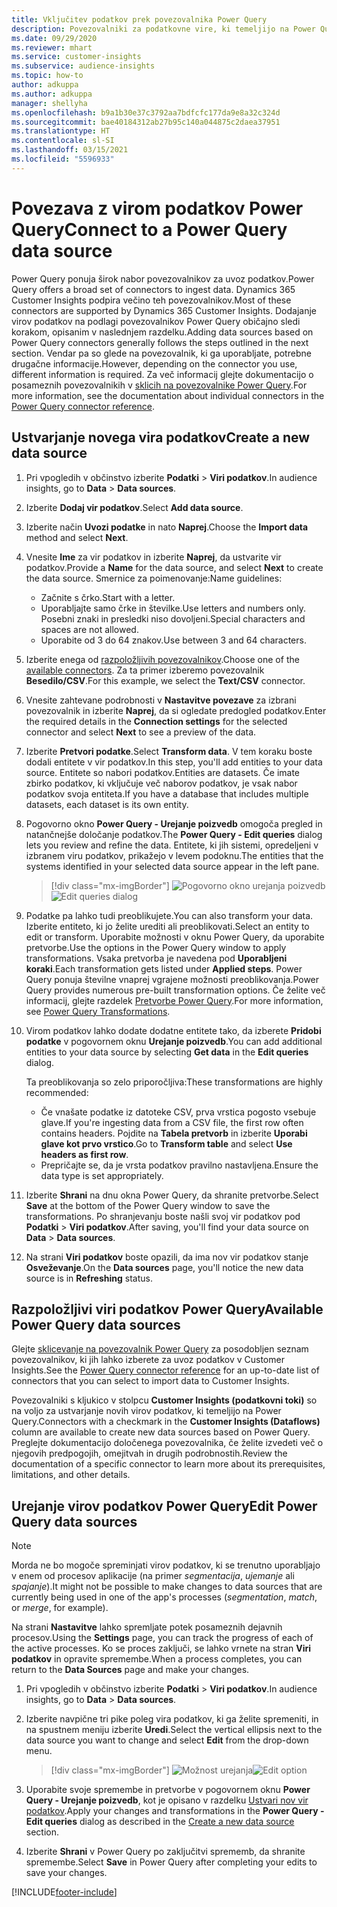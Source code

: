 ```yaml
---
title: Vključitev podatkov prek povezovalnika Power Query
description: Povezovalniki za podatkovne vire, ki temeljijo na Power Query.
ms.date: 09/29/2020
ms.reviewer: mhart
ms.service: customer-insights
ms.subservice: audience-insights
ms.topic: how-to
author: adkuppa
ms.author: adkuppa
manager: shellyha
ms.openlocfilehash: b9a1b30e37c3792aa7bdfcfc177da9e8a32c324d
ms.sourcegitcommit: bae40184312ab27b95c140a044875c2daea37951
ms.translationtype: HT
ms.contentlocale: sl-SI
ms.lasthandoff: 03/15/2021
ms.locfileid: "5596933"
---
```

# <a name="connect-to-a-power-query-data-source"></a><span data-ttu-id="71ee9-103">Povezava z virom podatkov Power Query</span><span class="sxs-lookup"><span data-stu-id="71ee9-103">Connect to a Power Query data source</span></span>

<span data-ttu-id="71ee9-104">Power Query ponuja širok nabor povezovalnikov za uvoz podatkov.</span><span class="sxs-lookup"><span data-stu-id="71ee9-104">Power Query offers a broad set of connectors to ingest data.</span></span> <span data-ttu-id="71ee9-105">Dynamics 365 Customer Insights podpira večino teh povezovalnikov.</span><span class="sxs-lookup"><span data-stu-id="71ee9-105">Most of these connectors are supported by Dynamics 365 Customer Insights.</span></span> <span data-ttu-id="71ee9-106">Dodajanje virov podatkov na podlagi povezovalnikov Power Query običajno sledi korakom, opisanim v naslednjem razdelku.</span><span class="sxs-lookup"><span data-stu-id="71ee9-106">Adding data sources based on Power Query connectors generally follows the steps outlined in the next section.</span></span> <span data-ttu-id="71ee9-107">Vendar pa so glede na povezovalnik, ki ga uporabljate, potrebne drugačne informacije.</span><span class="sxs-lookup"><span data-stu-id="71ee9-107">However, depending on the connector you use, different information is required.</span></span> <span data-ttu-id="71ee9-108">Za več informacij glejte dokumentacijo o posameznih povezovalnikih v [sklicih na povezovalnike Power Query](/power-query/connectors/).</span><span class="sxs-lookup"><span data-stu-id="71ee9-108">For more information, see the documentation about individual connectors in the [Power Query connector reference](/power-query/connectors/).</span></span>

## <a name="create-a-new-data-source"></a><span data-ttu-id="71ee9-109">Ustvarjanje novega vira podatkov</span><span class="sxs-lookup"><span data-stu-id="71ee9-109">Create a new data source</span></span>

1. <span data-ttu-id="71ee9-110">Pri vpogledih v občinstvo izberite **Podatki** > **Viri podatkov**.</span><span class="sxs-lookup"><span data-stu-id="71ee9-110">In audience insights, go to **Data** > **Data sources**.</span></span>

1. <span data-ttu-id="71ee9-111">Izberite **Dodaj vir podatkov**.</span><span class="sxs-lookup"><span data-stu-id="71ee9-111">Select **Add data source**.</span></span>

1. <span data-ttu-id="71ee9-112">Izberite način **Uvozi podatke** in nato **Naprej**.</span><span class="sxs-lookup"><span data-stu-id="71ee9-112">Choose the **Import data** method and select **Next**.</span></span>

1. <span data-ttu-id="71ee9-113">Vnesite **Ime** za vir podatkov in izberite **Naprej**, da ustvarite vir podatkov.</span><span class="sxs-lookup"><span data-stu-id="71ee9-113">Provide a **Name** for the data source, and select **Next** to create the data source.</span></span> <span data-ttu-id="71ee9-114">Smernice za poimenovanje:</span><span class="sxs-lookup"><span data-stu-id="71ee9-114">Name guidelines:</span></span> 
   - <span data-ttu-id="71ee9-115">Začnite s črko.</span><span class="sxs-lookup"><span data-stu-id="71ee9-115">Start with a letter.</span></span>
   - <span data-ttu-id="71ee9-116">Uporabljajte samo črke in številke.</span><span class="sxs-lookup"><span data-stu-id="71ee9-116">Use letters and numbers only.</span></span> <span data-ttu-id="71ee9-117">Posebni znaki in presledki niso dovoljeni.</span><span class="sxs-lookup"><span data-stu-id="71ee9-117">Special characters and spaces are not allowed.</span></span>
   - <span data-ttu-id="71ee9-118">Uporabite od 3 do 64 znakov.</span><span class="sxs-lookup"><span data-stu-id="71ee9-118">Use between 3 and 64 characters.</span></span>

1. <span data-ttu-id="71ee9-119">Izberite enega od [razpoložljivih povezovalnikov](#available-power-query-data-sources).</span><span class="sxs-lookup"><span data-stu-id="71ee9-119">Choose one of the [available connectors](#available-power-query-data-sources).</span></span> <span data-ttu-id="71ee9-120">Za ta primer izberemo povezovalnik **Besedilo/CSV**.</span><span class="sxs-lookup"><span data-stu-id="71ee9-120">For this example, we select the **Text/CSV** connector.</span></span>

1. <span data-ttu-id="71ee9-121">Vnesite zahtevane podrobnosti v **Nastavitve povezave** za izbrani povezovalnik in izberite **Naprej**, da si ogledate predogled podatkov.</span><span class="sxs-lookup"><span data-stu-id="71ee9-121">Enter the required details in the **Connection settings** for the selected connector and select **Next** to see a preview of the data.</span></span>

1. <span data-ttu-id="71ee9-122">Izberite **Pretvori podatke**.</span><span class="sxs-lookup"><span data-stu-id="71ee9-122">Select **Transform data**.</span></span> <span data-ttu-id="71ee9-123">V tem koraku boste dodali entitete v vir podatkov.</span><span class="sxs-lookup"><span data-stu-id="71ee9-123">In this step, you'll add entities to your data source.</span></span> <span data-ttu-id="71ee9-124">Entitete so nabori podatkov.</span><span class="sxs-lookup"><span data-stu-id="71ee9-124">Entities are datasets.</span></span> <span data-ttu-id="71ee9-125">Če imate zbirko podatkov, ki vključuje več naborov podatkov, je vsak nabor podatkov svoja entiteta.</span><span class="sxs-lookup"><span data-stu-id="71ee9-125">If you have a database that includes multiple datasets, each dataset is its own entity.</span></span>

1. <span data-ttu-id="71ee9-126">Pogovorno okno **Power Query - Urejanje poizvedb** omogoča pregled in natančnejše določanje podatkov.</span><span class="sxs-lookup"><span data-stu-id="71ee9-126">The **Power Query - Edit queries** dialog lets you review and refine the data.</span></span> <span data-ttu-id="71ee9-127">Entitete, ki jih sistemi, opredeljeni v izbranem viru podatkov, prikažejo v levem podoknu.</span><span class="sxs-lookup"><span data-stu-id="71ee9-127">The entities that the systems identified in your selected data source appear in the left pane.</span></span>

   > [!div class="mx-imgBorder"]
   > <span data-ttu-id="71ee9-128">![Pogovorno okno urejanja poizvedb](media/data-manager-configure-edit-queries.png "Pogovorno okno urejanja poizvedb")</span><span class="sxs-lookup"><span data-stu-id="71ee9-128">![Edit queries dialog](media/data-manager-configure-edit-queries.png "Edit queries dialog")</span></span>

1. <span data-ttu-id="71ee9-129">Podatke pa lahko tudi preoblikujete.</span><span class="sxs-lookup"><span data-stu-id="71ee9-129">You can also transform your data.</span></span> <span data-ttu-id="71ee9-130">Izberite entiteto, ki jo želite urediti ali preoblikovati.</span><span class="sxs-lookup"><span data-stu-id="71ee9-130">Select an entity to edit or transform.</span></span> <span data-ttu-id="71ee9-131">Uporabite možnosti v oknu Power Query, da uporabite pretvorbe.</span><span class="sxs-lookup"><span data-stu-id="71ee9-131">Use the options in the Power Query window to apply transformations.</span></span> <span data-ttu-id="71ee9-132">Vsaka pretvorba je navedena pod **Uporabljeni koraki**.</span><span class="sxs-lookup"><span data-stu-id="71ee9-132">Each transformation gets listed under **Applied steps**.</span></span> <span data-ttu-id="71ee9-133">Power Query ponuja številne vnaprej vgrajene možnosti preoblikovanja.</span><span class="sxs-lookup"><span data-stu-id="71ee9-133">Power Query provides numerous pre-built transformation options.</span></span> <span data-ttu-id="71ee9-134">Če želite več informacij, glejte razdelek [Pretvorbe Power Query](/power-query/power-query-what-is-power-query#transformations).</span><span class="sxs-lookup"><span data-stu-id="71ee9-134">For more information, see [Power Query Transformations](/power-query/power-query-what-is-power-query#transformations).</span></span>

1. <span data-ttu-id="71ee9-135">Virom podatkov lahko dodate dodatne entitete tako, da izberete **Pridobi podatke** v pogovornem oknu **Urejanje poizvedb**.</span><span class="sxs-lookup"><span data-stu-id="71ee9-135">You can add additional entities to your data source by selecting **Get data** in the **Edit queries** dialog.</span></span>

   <span data-ttu-id="71ee9-136">Ta preoblikovanja so zelo priporočljiva:</span><span class="sxs-lookup"><span data-stu-id="71ee9-136">These transformations are highly recommended:</span></span>

   - <span data-ttu-id="71ee9-137">Če vnašate podatke iz datoteke CSV, prva vrstica pogosto vsebuje glave.</span><span class="sxs-lookup"><span data-stu-id="71ee9-137">If you're ingesting data from a CSV file, the first row often contains headers.</span></span> <span data-ttu-id="71ee9-138">Pojdite na **Tabela pretvorb** in izberite **Uporabi glave kot prvo vrstico**.</span><span class="sxs-lookup"><span data-stu-id="71ee9-138">Go to **Transform table** and select **Use headers as first row**.</span></span>
   - <span data-ttu-id="71ee9-139">Prepričajte se, da je vrsta podatkov pravilno nastavljena.</span><span class="sxs-lookup"><span data-stu-id="71ee9-139">Ensure the data type is set appropriately.</span></span>

1. <span data-ttu-id="71ee9-140">Izberite **Shrani** na dnu okna Power Query, da shranite pretvorbe.</span><span class="sxs-lookup"><span data-stu-id="71ee9-140">Select **Save** at the bottom of the Power Query window to save the transformations.</span></span> <span data-ttu-id="71ee9-141">Po shranjevanju boste našli svoj vir podatkov pod **Podatki** > **Viri podatkov**.</span><span class="sxs-lookup"><span data-stu-id="71ee9-141">After saving, you'll find your data source on **Data** > **Data sources**.</span></span>

1. <span data-ttu-id="71ee9-142">Na strani **Viri podatkov** boste opazili, da ima nov vir podatkov stanje **Osveževanje**.</span><span class="sxs-lookup"><span data-stu-id="71ee9-142">On the **Data sources** page, you'll notice the new data source is in **Refreshing** status.</span></span>

## <a name="available-power-query-data-sources"></a><span data-ttu-id="71ee9-143">Razpoložljivi viri podatkov Power Query</span><span class="sxs-lookup"><span data-stu-id="71ee9-143">Available Power Query data sources</span></span>

<span data-ttu-id="71ee9-144">Glejte [sklicevanje na povezovalnik Power Query](/power-query/connectors/) za posodobljen seznam povezovalnikov, ki jih lahko izberete za uvoz podatkov v Customer Insights.</span><span class="sxs-lookup"><span data-stu-id="71ee9-144">See the [Power Query connector reference](/power-query/connectors/) for an up-to-date list of connectors that you can select to import data to Customer Insights.</span></span> 

<span data-ttu-id="71ee9-145">Povezovalniki s kljukico v stolpcu **Customer Insights (podatkovni toki)** so na voljo za ustvarjanje novih virov podatkov, ki temeljijo na Power Query.</span><span class="sxs-lookup"><span data-stu-id="71ee9-145">Connectors with a checkmark in the **Customer Insights (Dataflows)** column are available to create new data sources based on Power Query.</span></span> <span data-ttu-id="71ee9-146">Preglejte dokumentacijo določenega povezovalnika, če želite izvedeti več o njegovih predpogojih, omejitvah in drugih podrobnostih.</span><span class="sxs-lookup"><span data-stu-id="71ee9-146">Review the documentation of a specific connector to learn more about its prerequisites, limitations, and other details.</span></span>

## <a name="edit-power-query-data-sources"></a><span data-ttu-id="71ee9-147">Urejanje virov podatkov Power Query</span><span class="sxs-lookup"><span data-stu-id="71ee9-147">Edit Power Query data sources</span></span>

> [!NOTE]
> <span data-ttu-id="71ee9-148">Morda ne bo mogoče spreminjati virov podatkov, ki se trenutno uporabljajo v enem od procesov aplikacije (na primer *segmentacija*, *ujemanje* ali *spajanje*).</span><span class="sxs-lookup"><span data-stu-id="71ee9-148">It might not be possible to make changes to data sources that are currently being used in one of the app's processes (*segmentation*, *match*, or *merge*, for example).</span></span> 
>
> <span data-ttu-id="71ee9-149">Na strani **Nastavitve** lahko spremljate potek posameznih dejavnih procesov.</span><span class="sxs-lookup"><span data-stu-id="71ee9-149">Using the **Settings** page, you can track the progress of each of the active processes.</span></span> <span data-ttu-id="71ee9-150">Ko se proces zaključi, se lahko vrnete na stran **Viri podatkov** in opravite spremembe.</span><span class="sxs-lookup"><span data-stu-id="71ee9-150">When a process completes, you can return to the **Data Sources** page and make your changes.</span></span>

1. <span data-ttu-id="71ee9-151">Pri vpogledih v občinstvo izberite **Podatki** > **Viri podatkov**.</span><span class="sxs-lookup"><span data-stu-id="71ee9-151">In audience insights, go to **Data** > **Data sources**.</span></span>

2. <span data-ttu-id="71ee9-152">Izberite navpične tri pike poleg vira podatkov, ki ga želite spremeniti, in na spustnem meniju izberite **Uredi**.</span><span class="sxs-lookup"><span data-stu-id="71ee9-152">Select the vertical ellipsis next to the data source you want to change and select **Edit** from the drop-down menu.</span></span>

   > [!div class="mx-imgBorder"]
   > <span data-ttu-id="71ee9-153">![Možnost urejanja](media/edit-option-data-sources.png "Možnost urejanja")</span><span class="sxs-lookup"><span data-stu-id="71ee9-153">![Edit option](media/edit-option-data-sources.png "Edit option")</span></span>

3. <span data-ttu-id="71ee9-154">Uporabite svoje spremembe in pretvorbe v pogovornem oknu **Power Query - Urejanje poizvedb**, kot je opisano v razdelku [Ustvari nov vir podatkov](#create-a-new-data-source).</span><span class="sxs-lookup"><span data-stu-id="71ee9-154">Apply your changes and transformations in the **Power Query - Edit queries** dialog as described in the [Create a new data source](#create-a-new-data-source) section.</span></span>

4. <span data-ttu-id="71ee9-155">Izberite **Shrani** v Power Query po zaključitvi sprememb, da shranite spremembe.</span><span class="sxs-lookup"><span data-stu-id="71ee9-155">Select **Save** in Power Query after completing your edits to save your changes.</span></span>


[!INCLUDE[footer-include](../includes/footer-banner.md)]